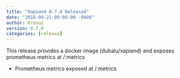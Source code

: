 ```yaml
---
title: "Xapiand 0.7.0 Released"
date: "2018-09-21 09:00:00 -0600"
author: Kronuz
version: 0.7.0
categories: [release]
---
```


This release provides a docker image (dubalu/xapiand) and exposes prometheus
metrics at /:metrics

- Prometheus metrics exposed at /:metrics
